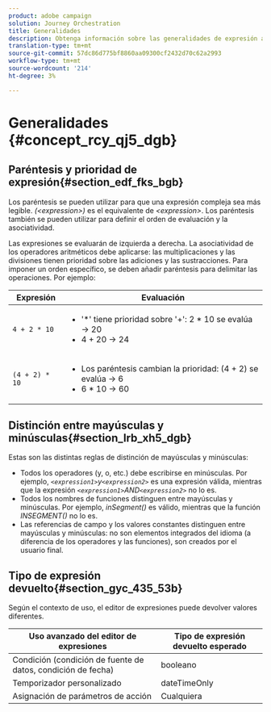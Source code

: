 ```yaml
---
product: adobe campaign
solution: Journey Orchestration
title: Generalidades
description: Obtenga información sobre las generalidades de expresión avanzada
translation-type: tm+mt
source-git-commit: 57dc86d775bf8860aa09300cf2432d70c62a2993
workflow-type: tm+mt
source-wordcount: '214'
ht-degree: 3%

---
```



# Generalidades {#concept_rcy_qj5_dgb}

## Paréntesis y prioridad de expresión{#section_edf_fks_bgb}

Los paréntesis se pueden utilizar para que una expresión compleja sea más legible. _(&lt;expression>)_ es el equivalente de  _&lt;expression>_. Los paréntesis también se pueden utilizar para definir el orden de evaluación y la asociatividad.

Las expresiones se evaluarán de izquierda a derecha. La asociatividad de los operadores aritméticos debe aplicarse: las multiplicaciones y las divisiones tienen prioridad sobre las adiciones y las sustracciones. Para imponer un orden específico, se deben añadir paréntesis para delimitar las operaciones. Por ejemplo:

<!--```5 + 2 * 10 = 25, and (5 + 2) * 10 = 70```-->

| Expresión | Evaluación |
|--- |--- |
| `4 + 2 * 10` | <ul><li>&#39;*&#39; tiene prioridad sobre &#39;+&#39;: 2 * 10 se evalúa → 20</li><li>4 + 20 → 24</li></ul> |
| `(4 + 2) * 10` | <ul><li>Los paréntesis cambian la prioridad: (4 + 2) se evalúa → 6</li><li> 6 * 10 → 60</li></ul> |

## Distinción entre mayúsculas y minúsculas{#section_lrb_xh5_dgb}

Estas son las distintas reglas de distinción de mayúsculas y minúsculas:

* Todos los operadores (y, o, etc.) debe escribirse en minúsculas. Por ejemplo, _`<expression1>`y`<expression2>`_ es una expresión válida, mientras que la expresión _`<expression1>`AND`<expression2>`_ no lo es.
* Todos los nombres de funciones distinguen entre mayúsculas y minúsculas. Por ejemplo, _inSegment()_ es válido, mientras que la función _INSEGMENT()_ no lo es.
* Las referencias de campo y los valores constantes distinguen entre mayúsculas y minúsculas: no son elementos integrados del idioma (a diferencia de los operadores y las funciones), son creados por el usuario final.

## Tipo de expresión devuelto{#section_gyc_435_53b}

Según el contexto de uso, el editor de expresiones puede devolver valores diferentes.

| Uso avanzado del editor de expresiones | Tipo de expresión devuelto esperado |
|--- |--- |
| Condición (condición de fuente de datos, condición de fecha) | booleano |
| Temporizador personalizado | dateTimeOnly |
| Asignación de parámetros de acción | Cualquiera |
